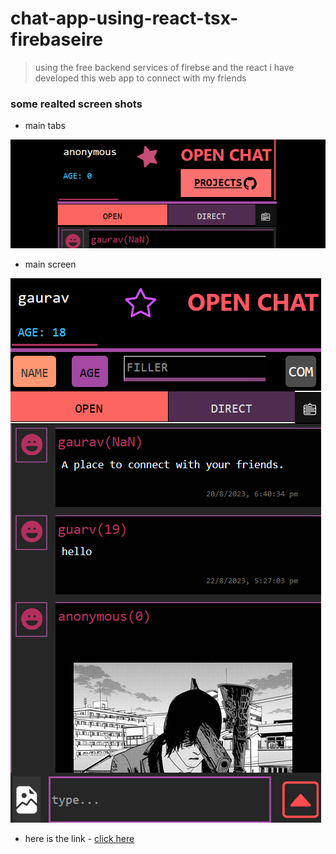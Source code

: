 # chat-app-using-react-tsx-firebaseire
> using the free backend services of firebse and the react i have developed this web app to connect with my friends

### some realted screen shots
- main tabs
  
![main](https://github.com/green-gray-gaurav/chat-app-using-react-tsx-firebaseire/blob/master/Screenshot%202023-08-28%20105809.png)
- main screen

![full ss](https://github.com/green-gray-gaurav/chat-app-using-react-tsx-firebaseire/blob/master/full_shot_chat.png)

* here is the link -  [click here](https://sample-app-71dda.web.app/)
